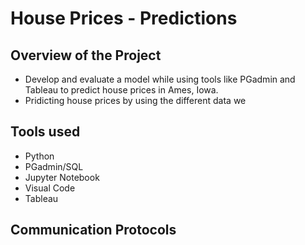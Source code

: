 # House Prices - Predictions

## Overview of the Project

  * Develop and evaluate a model while using tools like PGadmin and Tableau to predict house prices in Ames, Iowa.
  * Pridicting house prices by using the different data we 

## Tools used 

  * Python
  * PGadmin/SQL
  * Jupyter Notebook
  * Visual Code
  * Tableau

## Communication Protocols
